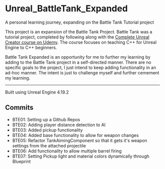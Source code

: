 # Unreal_BattleTank_Expanded
A personal learning journey, expanding on the Battle Tank Tutorial project

This project is an expansion of the Battle Tank Project. Battle Tank was a tutorial project, completed by following along with the [Complete Unreal Creator course on Udemy](https://www.udemy.com/unrealcourse/learn/v4/overview). The course focuses on teaching C++ for Unreal Engine to C++ beginners.

Battle Tank Expanded is an opportunity for me to further my learning by adding to the Battle Tank project in a self-directed manner. There are no specific goals to the project, I just intend to keep adding functionality in an ad-hoc manner. The intent is just to challenge myself and further cemement my learning.

---

Built using Unreal Engine 4.19.2

## Commits
* BTE01: Setting up a Github Repos
* BTE02: Adding player distance detection to AI
* BTE03: Added pickup functionality
* BTE04: Added base functionality to allow for weapon changes
* BTE05: Refactor TankAimingComponent so that it gets it's weapon settings from the attached projectile
* BTE06: Add functionality to allow multiple barrel firing
* BTE07: Setting Pickup light and material colors dynamically through Blueprint